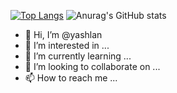 [![Top Langs](https://github-readme-stats.vercel.app/api/top-langs/?username=yashlan)](https://github.com/anuraghazra/github-readme-stats)
![Anurag's GitHub stats](https://github-readme-stats.vercel.app/api?username=yashlan&show_icons=true&theme=radical)
- 👋 Hi, I’m @yashlan
- 👀 I’m interested in ...
- 🌱 I’m currently learning ...
- 💞️ I’m looking to collaborate on ...
- 📫 How to reach me ...

<!---
yashlan/yashlan is a ✨ special ✨ repository because its `README.md` (this file) appears on your GitHub profile.
You can click the Preview link to take a look at your changes.
--->
